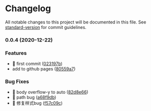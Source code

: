# Changelog

All notable changes to this project will be documented in this file. See [standard-version](https://github.com/conventional-changelog/standard-version) for commit guidelines.

### 0.0.4 (2020-12-22)


### Features

* 🎸 first commit ([023197b](https://github.com/xxholly32/vuepress-plugin-christmas/commit/023197b14a536dd663b9f1e98de58533f699c6b7))
* add to github pages ([80559a7](https://github.com/xxholly32/vuepress-plugin-christmas/commit/80559a776d95dde2166f5effc13f2715789c5fb2))


### Bug Fixes

* 🐛 body overflow-y to auto ([82d8e66](https://github.com/xxholly32/vuepress-plugin-christmas/commit/82d8e66a5a15080013d321379785982aadf40b71))
* 🐛 path bug ([a68f9db](https://github.com/xxholly32/vuepress-plugin-christmas/commit/a68f9dbcf70c1648a3057c672f2bff8348129314))
* 🐛 修复样式bug ([f57c09c](https://github.com/xxholly32/vuepress-plugin-christmas/commit/f57c09c9c92d657870b3c1a7beb987f33b656b3e))
